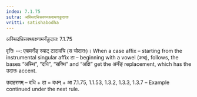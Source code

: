 ```yaml
---
index: 7.1.75
sutra: अस्थिदधिसक्थ्यक्ष्णामनङुदात्तः
vritti: satishabodha
---
```



 अस्थिदधिसक्थ्यक्ष्णामनँङुदात्तः 7.1.75 


वृत्तिः --: एषामनँङ् स्याट् टादावचि (स चोदात्तः)। When a case affix – starting from the instrumental singular affix टा – beginning with a vowel (अच्), follows, the bases “अस्थि”, “दधि”, “सक्थि” and “अक्षि” get the अनँङ् replacement, which has the उदात्तः accent. 


उदाहरणम् – दधि + टा = दधन् + आ 7.1.75, 1.1.53, 1.3.2, 1.3.3, 1.3.7 – Example continued under the next rule. 


